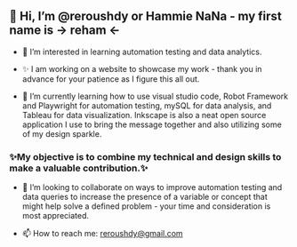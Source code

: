 ##  👋 Hi, I’m @reroushdy or Hammie NaNa - my first name is -> reham <- 

- 👀 I’m interested in learning automation testing and data analytics.

- ✨ I am working on a website to showcase my work - thank you in advance for your patience as I figure this all out. 

- 🌱 I’m currently learning how to use visual studio code, Robot Framework and Playwright for automation testing, mySQL for data analysis, and Tableau for data visualization. Inkscape is also a neat open source application I use to bring the message together and also utilizing some of my design sparkle. 

###  ✨My objective is to combine my technical and design skills to make a valuable contribution.✨

- 💞️ I’m looking to collaborate on ways to improve automation testing and data queries to increase the presence of a variable or concept that might help solve a defined problem - your time and consideration is most appreciated. 

- 📫 How to reach me: reroushdy@gmail.com

  ##

<!---
reroushdy/reroushdy is a ✨ special ✨ repository because its `README.md` (this file) appears on your GitHub profile.
You can click the Preview link to take a look at your changes.
--->

